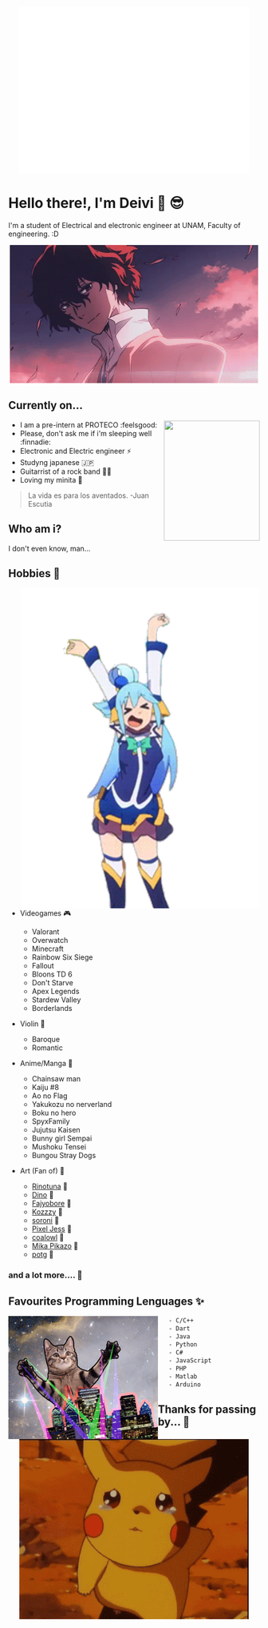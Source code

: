   <p align = "center">
  <img src="gif/hellofox.gif" width="460" height="334"  />
</p>


# Hello there!, I'm Deivi 👋 :sunglasses:

I'm a student of Electrical and electronic engineer at UNAM, Faculty of engineering. :D

<p align = "center">
  <img src="gif/dazai.gif" width="498" height="276"  />
</p>



## Currently on...

<p>
  <img src="gif/catinteresting.gif" align = "right" width="192" height="240"  />
</p>

- I am a pre-intern at PROTECO :feelsgood:
- Please, don't ask me if i'm sleeping well :finnadie:
- Electronic and Electric engineer ⚡ 
- Studyng japanese :jp:
- Guitarrist of a rock band :musical_score::guitar:
- Loving my minita :sparkling_heart:

> La vida es para los aventados. -Juan Escutia



## Who am i?

I don't even know, man...

## Hobbies :cherry_blossom:

<p>
  <img src="gif/aquadance.gif" align = "right" width="480" height="640"  />
  </p> 

- Videogames :video_game:
    - Valorant
    - Overwatch
    - Minecraft
    - Rainbow Six Siege
    - Fallout
    - Bloons TD 6
    - Don't Starve
    - Apex Legends
    - Stardew Valley
    - Borderlands

- Violin :violin:
    - Baroque
    - Romantic

- Anime/Manga :book:
    - Chainsaw man
    - Kaiju #8
    - Ao no Flag
    - Yakukozu no nerverland
    - Boku no hero
    - SpyxFamily
    - Jujutsu Kaisen
    - Bunny girl Sempai
    - Mushoku Tensei
    - Bungou Stray Dogs

- Art (Fan of) :art:
    - [Rinotuna][rinot] :blue_heart:
    - [Dino][din] :blue_heart:
    - [Fajyobore][faj] :blue_heart:
    - [Kozzzy][koz] :blue_heart:
    - [soroni][sor] :blue_heart:
    - [Pixel Jess][jess] :blue_heart:
    - [coalowl][coal] :blue_heart:
    - [Mika Pikazo][mika] :blue_heart:
    - [potg][po] :blue_heart:
### and a lot more....  :blue_heart:
[rinot]: https://twitter.com/rinotuna
[din]: https://twitter.com/Dino_illus
[faj]: https://twitter.com/fajyobore323
[koz]: https://twitter.com/kozzz_y
[sor]: https://twitter.com/sorrowny
[jess]: https://twitter.com/pixeljess
[coal]: https://twitter.com/coalowl
[mika]: https://twitter.com/MikaPikaZo
[po]: https://twitter.com/potg333

## Favourites Programming Lenguages :sparkles:

<p>
  <img src="gif/catzilla.gif" align = "left" width="300" height="246"  />
</p> 
  
       - C/C++
       - Dart
       - Java
       - Python
       - C#
       - JavaScript 
       - PHP
       - Matlab
       - Arduino
       
       
       
       
## Thanks for passing by... :flags:
<p align = "center">
  <img src="gif/byepikachu.gif"  width="460" height="360"  />
</p> 


<!--
**se2510/se2510** is a ✨ _special_ ✨ repository because its `README.md` (this file) appears on your GitHub profile.

Here are some ideas to get you started:

- 🔭 I’m currently working on ...
- 🌱 I’m currently learning ...
- 👯 I’m looking to collaborate on ...
- 🤔 I’m looking for help with ...
- 💬 Ask me about ...
- 📫 How to reach me: ...
- 😄 Pronouns: ...
- ⚡ Fun fact: ...
-->
